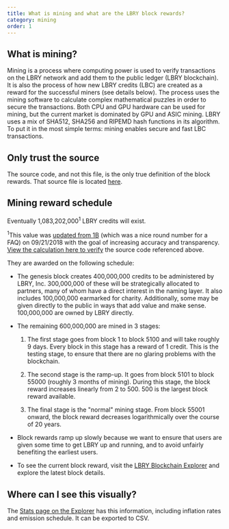 ```yaml
---
title: What is mining and what are the LBRY block rewards?
category: mining
order: 1
---
```


## What is mining?

Mining is a process where computing power is used to verify transactions on the LBRY network and add them to the public ledger (LBRY blockchain). It is also the process of how new LBRY credits (LBC) are created as a reward for the successful miners (see details below). The process uses the mining software to calculate complex mathematical puzzles in order to secure the transactions.
Both CPU and GPU hardware can be used for mining, but the current market is dominated by GPU and ASIC mining. LBRY uses a mix of SHA512, SHA256 and RIPEMD hash functions in its algorithm. To put it in the most simple terms: mining enables secure and fast LBC transactions.

## Only trust the source

The source code, and not this file, is the only true definition of the block rewards. That source file is located [here](https://github.com/lbryio/lbrycrd/blob/v0.17.3.2/src/validation.cpp#L1025).

## Mining reward schedule

Eventually 1,083,202,000<sup>1</sup> LBRY credits will exist.

<sup>1</sup>This value was [updated from 1B](https://github.com/lbryio/lbry.com/commit/4b4a8401d8ada40203d2bfb232066f42c4ac7a84) (which was a nice round number for a FAQ) on 09/21/2018 with the goal of increasing accuracy and transparency. [View the calculation here to verify](https://www.onlinegdb.com/r1NQOiyYQ) the source code referenced above.

They are awarded on the following schedule:

* The genesis block creates 400,000,000 credits to be administered by LBRY, Inc. 300,000,000 of these will be strategically allocated to partners, many of whom have a direct interest in the naming layer.  It also includes 100,000,000 earmarked for charity. Additionally, some may be given directly to the public in ways that add value and make sense. 100,000,000 are owned by LBRY directly.

* The remaining 600,000,000 are mined in 3 stages:

  1. The first stage goes from block 1 to block 5100 and will take roughly 9 days. Every block in this stage has a reward of 1 credit. This is the testing stage, to ensure that there are no glaring problems with the blockchain.

  2. The second stage is the ramp-up. It goes from block 5101 to block 55000 (roughly 3 months of mining). During this stage, the block reward increases linearly from 2 to 500. 500 is the largest block reward available.

  3. The final stage is the "normal" mining stage. From block 55001 onward, the block reward decreases logarithmically over the course of 20 years.

* Block rewards ramp up slowly because we want to ensure that users are given some time to get LBRY up and running, and to avoid unfairly benefiting the earliest users.

* To see the current block reward, visit the [LBRY Blockchain Explorer](https://explorer.lbry.com) and explore the latest block details.

## Where can I see this visually?
The [Stats page on the Explorer](https://explorer.lbry.com/stats) has this information, including inflation rates and emission schedule. It can be exported to CSV.
